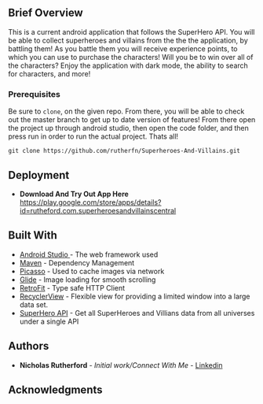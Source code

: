 ## Brief Overview
This is a current android application that follows the SuperHero API. You will be able to collect superheroes and villains from the the the application, by battling them! As you battle them you will receive experience points, to which you can use to purchase the characters! Will you be to win over all of the characters? Enjoy the application with dark mode, the ability to search for characters, and more!

### Prerequisites
Be sure to `clone`, on the given repo. From there, you will be able to check out the master branch to get up to date version of features! From there open the project up through android studio, then open the code folder, and then press run in order to run the actual project. Thats all! 

```
git clone https://github.com/rutherfn/Superheroes-And-Villains.git
```

## Deployment

* **Download And Try Out App Here**  https://play.google.com/store/apps/details?id=rutheford.com.superheroesandvillainscentral

## Built With

* [Android Studio ](https://www.google.com/search?q=androdi+studio&rlz=1C1GCEU_enUS821US821&oq=androdi+studio+&aqs=chrome..69i57j0l5.1767j0j4&sourceid=chrome&ie=UTF-8) - The web framework used
* [Maven](https://maven.apache.org/) - Dependency Management
* [Picasso](https://square.github.io/picasso/) - Used to cache images via network
* [Glide](https://github.com/bumptech/glide) - Image loading for smooth scrolling
* [RetroFit](https://square.github.io/retrofit/) - Type safe HTTP Client
* [RecyclerView](https://developer.android.com/reference/android/support/v7/widget/RecyclerView) - Flexible view for providing a limited window into a large data set.
* [SuperHero API](https://superheroapi.com/) - Get all SuperHeroes and Villians data from all universes under a single API 

## Authors

* **Nicholas Rutherford** - *Initial work/Connect With Me* - [Linkedin](https://www.linkedin.com/in/nicholas-rutherford-49a45514b/)

## Acknowledgments
